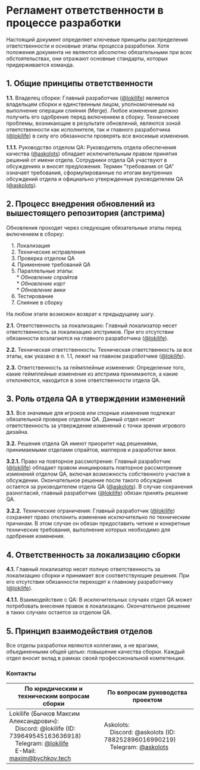 # Регламент ответственности в процессе разработки

Настоящий документ определяет ключевые принципы распределения ответственности и основные этапы процесса разработки. Хотя положения документа не являются абсолютно обязательными при всех обстоятельствах, они отражают основные стандарты, которых придерживается команда.

## 1. Общие принципы ответственности

**1.1.** Владелец сборки: Главный разработчик ([@lokilife](#_2)) является владельцем сборки и единственным лицом, уполномоченным на выполнение операции слияния (Merge). Любое изменение должно получить его одобрение перед включением в сборку. Технические проблемы, возникающие в результате обновлений, являются зоной ответственности как исполнителя, так и главного разработчика ([@lokilife](#_2)) в силу его обязанности проверять все вносимые изменения.

**1.1.1.** Руководство отделом QA: Руководитель отдела обеспечения качества ([@askolots](#_2)) обладает исключительным правом принятия решений от имени отдела. Сотрудники отдела QA участвуют в обсуждениях и вносят предложения. Термин "требования от QA" означает требования, сформулированные по итогам внутренних обсуждений отдела и официально утвержденные руководителем QA ([@askolots](#_2)).

## 2. Процесс внедрения обновлений из вышестоящего репозитория (апстрима)

Обновления проходят через следующие обязательные этапы перед включением в сборку:

&emsp;1. Локализация<br>
&emsp;2. Технические исправления<br>
&emsp;3. Проверка отделом QA<br>
&emsp;4. Применение требований QA<br>
&emsp;5. Параллельные этапы:<br>
&emsp;&emsp;\* *Обновление спрайтов*<br>
&emsp;&emsp;\* *Обновление карт*<br>
&emsp;&emsp;\* *Обновление вики*<br>
&emsp;6. Тестирование<br>
&emsp;7. Слияние в сборку<br>

На любом этапе возможен возврат к предыдущему шагу.<br>

**2.1.** Ответственность за локализацию: Главный локализатор несет ответственность за локализацию апстримов. При его отсутствии обязанности возлагаются на главного разработчика ([@lokilife](#_2)).

**2.2.** Техническая ответственность: Техническая ответственность за все этапы, как указано в п. 1.1, лежит на главном разработчике ([@lokilife](#_2)).

**2.3.** Ответственность за геймплейные изменения: Определение того, какие геймплейные изменения из апстрима принимаются, а какие отклоняются, находится в зоне ответственности отдела QA.

## 3. Роль отдела QA в утверждении изменений

**3.1.** Все значимые для игроков или спорные изменения подлежат обязательной проверке отделом QA. Данный отдел несет ответственность за утверждение изменений с точки зрения игрового дизайна.

**3.2.** Решения отдела QA имеют приоритет над решениями, принимаемыми отделами спрайтов, мапперов и разработки вики.

**3.2.1.** Право на повторное рассмотрение: Главный разработчик ([@lokilife](#_2)) обладает правом инициировать повторное рассмотрение изменений отделом QA, включая возможность собственного участия в обсуждении. Окончательное решение после такого обсуждения остается за руководителем отдела QA ([@askolots](#_2)). В случае сохранения разногласий, главный разработчик ([@lokilife](#_2)) обязан принять решение QA.

**3.2.2.** Технические ограничения: Главный разработчик ([@lokilife](#_2)) сохраняет право отклонить изменение исключительно по техническим причинам. В этом случае он обязан предоставить четкие и конкретные технические требования, выполнение которых необходимо для одобрения изменения.

## 4. Ответственность за локализацию сборки

**4.1.** Главный локализатор несет полную ответственность за локализацию сборки и принимает все соответствующие решения. При его отсутствии обязанности переходят к главному разработчику ([@lokilife](#_2)).

**4.1.1.** Взаимодействие с QA: В исключительных случаях отдел QA может потребовать внесения правок в локализацию. Окончательное решение в таких случаях остается за отделом QA.

## 5. Принцип взаимодействия отделов

Все отделы разработки являются коллегами, а не врагами, объединенными общей целью: повышение качества сборки. Каждый отдел вносит вклад в рамках своей профессиональной компетенции.

### Контакты
| По юридическим и техническим вопросам сборки | По вопросам руководства проектом |
|-|-|
| Lokilife (Бычков Максим Александрович):<br>&emsp;Discord: @lokilife (ID: 739649545163636918)<br>&emsp;Telegram: [@lokilife](https://t.me/lokilife)<br>&emsp;E-Mail: [maxim@bychkov.tech](mailto:maxim@bychkov.tech) | Askolots:<br>&emsp;Discord: @askolots (ID: 788252896016990219)<br>&emsp;Telegram: [@askolots](https://t.me/askolots)|
